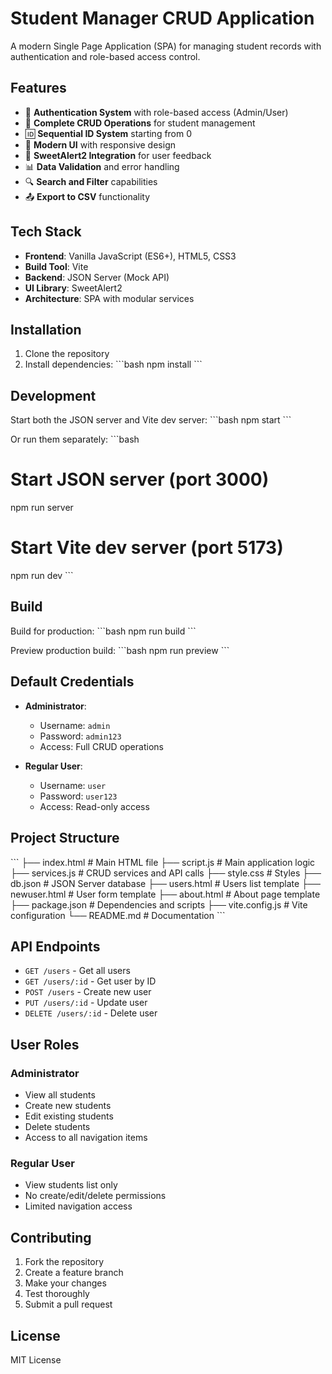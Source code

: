# Student Manager CRUD Application

A modern Single Page Application (SPA) for managing student records with authentication and role-based access control.

## Features

- 🔐 **Authentication System** with role-based access (Admin/User)
- 👥 **Complete CRUD Operations** for student management
- 🆔 **Sequential ID System** starting from 0
- 🎨 **Modern UI** with responsive design
- 🚨 **SweetAlert2 Integration** for user feedback
- 📊 **Data Validation** and error handling
- 🔍 **Search and Filter** capabilities
- 📤 **Export to CSV** functionality

## Tech Stack

- **Frontend**: Vanilla JavaScript (ES6+), HTML5, CSS3
- **Build Tool**: Vite
- **Backend**: JSON Server (Mock API)
- **UI Library**: SweetAlert2
- **Architecture**: SPA with modular services

## Installation

1. Clone the repository
2. Install dependencies:
   \`\`\`bash
   npm install
   \`\`\`

## Development

Start both the JSON server and Vite dev server:
\`\`\`bash
npm start
\`\`\`

Or run them separately:
\`\`\`bash
# Start JSON server (port 3000)
npm run server

# Start Vite dev server (port 5173)
npm run dev
\`\`\`

## Build

Build for production:
\`\`\`bash
npm run build
\`\`\`

Preview production build:
\`\`\`bash
npm run preview
\`\`\`

## Default Credentials

- **Administrator**: 
  - Username: `admin`
  - Password: `admin123`
  - Access: Full CRUD operations

- **Regular User**: 
  - Username: `user`
  - Password: `user123`
  - Access: Read-only access

## Project Structure

\`\`\`
├── index.html          # Main HTML file
├── script.js           # Main application logic
├── services.js         # CRUD services and API calls
├── style.css           # Styles
├── db.json            # JSON Server database
├── users.html         # Users list template
├── newuser.html       # User form template
├── about.html         # About page template
├── package.json       # Dependencies and scripts
├── vite.config.js     # Vite configuration
└── README.md          # Documentation
\`\`\`

## API Endpoints

- `GET /users` - Get all users
- `GET /users/:id` - Get user by ID
- `POST /users` - Create new user
- `PUT /users/:id` - Update user
- `DELETE /users/:id` - Delete user

## User Roles

### Administrator
- View all students
- Create new students
- Edit existing students
- Delete students
- Access to all navigation items

### Regular User
- View students list only
- No create/edit/delete permissions
- Limited navigation access

## Contributing

1. Fork the repository
2. Create a feature branch
3. Make your changes
4. Test thoroughly
5. Submit a pull request

## License

MIT License
